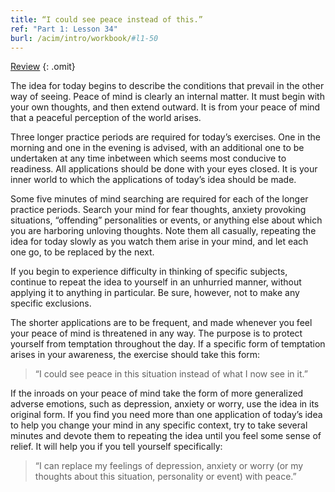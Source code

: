 ```yaml
---
title: “I could see peace instead of this.”
ref: "Part 1: Lesson 34"
burl: /acim/intro/workbook/#l1-50
---
```


<a class="hide-review" href="/acim/workbook/l057/#l034">Review</a>
{: .omit}

The idea for today begins to describe the conditions that prevail in the
other way of seeing. Peace of mind is clearly an internal matter. It
must begin with your own thoughts, and then extend outward. It is from
your peace of mind that a peaceful perception of the world arises.

Three longer practice periods are required for today’s exercises. One in
the morning and one in the evening is advised, with an additional one to
be undertaken at any time inbetween which seems most conducive to
readiness. All applications should be done with your eyes closed. It is
your inner world to which the applications of today’s idea should be
made.

Some five minutes of mind searching are required for each of the longer
practice periods. Search your mind for fear thoughts, anxiety provoking
situations, “offending” personalities or events, or anything else about
which you are harboring unloving thoughts. Note them all casually,
repeating the idea for today slowly as you watch them arise in your
mind, and let each one go, to be replaced by the next.

If you begin to experience difficulty in thinking of specific subjects,
continue to repeat the idea to yourself in an unhurried manner, without
applying it to anything in particular. Be sure, however, not to make any
specific exclusions.

The shorter applications are to be frequent, and made whenever you feel
your peace of mind is threatened in any way. The purpose is to protect
yourself from temptation throughout the day. If a specific form of
temptation arises in your awareness, the exercise should take this form:

> “I could see peace in this situation instead of what I now see in
> it.”

If the inroads on your peace of mind take the form of more generalized
adverse emotions, such as depression, anxiety or worry, use the idea in
its original form. If you find you need more than one application of
today’s idea to help you change your mind in any specific context, try
to take several minutes and devote them to repeating the idea until you
feel some sense of relief. It will help you if you tell yourself
specifically:

> “I can replace my feelings of depression, anxiety or worry (or my
> thoughts about this situation, personality or event) with peace.”

